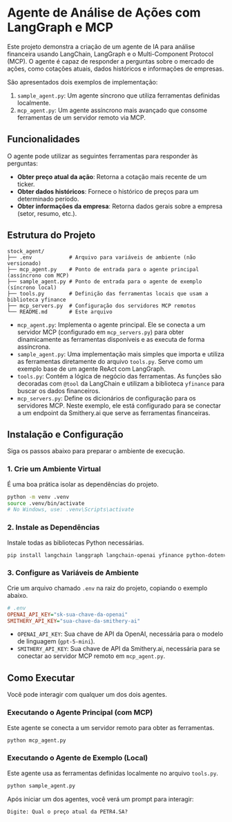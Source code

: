 # Agente de Análise de Ações com LangGraph e MCP

Este projeto demonstra a criação de um agente de IA para análise financeira usando LangChain, LangGraph e o Multi-Component Protocol (MCP). O agente é capaz de responder a perguntas sobre o mercado de ações, como cotações atuais, dados históricos e informações de empresas.

São apresentados dois exemplos de implementação:

1.  `sample_agent.py`: Um agente síncrono que utiliza ferramentas definidas localmente.
2.  `mcp_agent.py`: Um agente assíncrono mais avançado que consome ferramentas de um servidor remoto via MCP.

## Funcionalidades

O agente pode utilizar as seguintes ferramentas para responder às perguntas:

- **Obter preço atual da ação**: Retorna a cotação mais recente de um ticker.
- **Obter dados históricos**: Fornece o histórico de preços para um determinado período.
- **Obter informações da empresa**: Retorna dados gerais sobre a empresa (setor, resumo, etc.).

## Estrutura do Projeto

```
stock_agent/
├── .env            # Arquivo para variáveis de ambiente (não versionado)
├── mcp_agent.py    # Ponto de entrada para o agente principal (assíncrono com MCP)
├── sample_agent.py # Ponto de entrada para o agente de exemplo (síncrono local)
├── tools.py        # Definição das ferramentas locais que usam a biblioteca yfinance
├── mcp_servers.py  # Configuração dos servidores MCP remotos
└── README.md       # Este arquivo
```

- `mcp_agent.py`: Implementa o agente principal. Ele se conecta a um servidor MCP (configurado em `mcp_servers.py`) para obter dinamicamente as ferramentas disponíveis e as executa de forma assíncrona.
- `sample_agent.py`: Uma implementação mais simples que importa e utiliza as ferramentas diretamente do arquivo `tools.py`. Serve como um exemplo base de um agente ReAct com LangGraph.
- `tools.py`: Contém a lógica de negócio das ferramentas. As funções são decoradas com `@tool` da LangChain e utilizam a biblioteca `yfinance` para buscar os dados financeiros.
- `mcp_servers.py`: Define os dicionários de configuração para os servidores MCP. Neste exemplo, ele está configurado para se conectar a um endpoint da Smithery.ai que serve as ferramentas financeiras.

## Instalação e Configuração

Siga os passos abaixo para preparar o ambiente de execução.

### 1. Crie um Ambiente Virtual

É uma boa prática isolar as dependências do projeto.

```bash
python -m venv .venv
source .venv/bin/activate
# No Windows, use: .venv\Scripts\activate
```

### 2. Instale as Dependências

Instale todas as bibliotecas Python necessárias.

```bash
pip install langchain langgraph langchain-openai yfinance python-dotenv langchain-mcp-adapters
```

### 3. Configure as Variáveis de Ambiente

Crie um arquivo chamado `.env` na raiz do projeto, copiando o exemplo abaixo.

```ini
# .env
OPENAI_API_KEY="sk-sua-chave-da-openai"
SMITHERY_API_KEY="sua-chave-da-smithery-ai"
```

- `OPENAI_API_KEY`: Sua chave de API da OpenAI, necessária para o modelo de linguagem (`gpt-5-mini`).
- `SMITHERY_API_KEY`: Sua chave de API da Smithery.ai, necessária para se conectar ao servidor MCP remoto em `mcp_agent.py`.

## Como Executar

Você pode interagir com qualquer um dos dois agentes.

### Executando o Agente Principal (com MCP)

Este agente se conecta a um servidor remoto para obter as ferramentas.

```bash
python mcp_agent.py
```

### Executando o Agente de Exemplo (Local)

Este agente usa as ferramentas definidas localmente no arquivo `tools.py`.

```bash
python sample_agent.py
```

Após iniciar um dos agentes, você verá um prompt para interagir:

```
Digite: Qual o preço atual da PETR4.SA?
```
